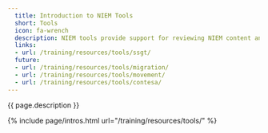 ```yaml
---
  title: Introduction to NIEM Tools
  short: Tools
  icon: fa-wrench
  description: NIEM tools provide support for reviewing NIEM content and developing NIEM domains and exchanges;
  links:
  - url: /training/resources/tools/ssgt/
  future:
  - url: /training/resources/tools/migration/
  - url: /training/resources/tools/movement/
  - url: /training/resources/tools/contesa/
---
```


{{ page.description }}

{% include page/intros.html url="/training/resources/tools/" %}
